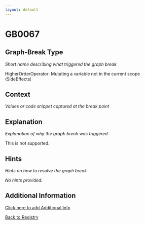 ```yaml
---
layout: default
---
```

# GB0067

## Graph-Break Type
*Short name describing what triggered the graph break*

HigherOrderOperator: Mutating a variable not in the current scope (SideEffects)

## Context
*Values or code snippet captured at the break point*



## Explanation
*Explanation of why the graph break was triggered*

This is not supported.

## Hints
*Hints on how to resolve the graph break*

*No hints provided.*


## Additional Information

<!-- ADDITIONAL INFORMATION START - Add custom information below this line -->

<!-- ADDITIONAL INFORMATION END -->


[Click here to add Additional Info](https://github.com/meta-pytorch/compile-graph-break-site/edit/main/docs/gb/gb0067.md)

[Back to Registry](../index.html)
